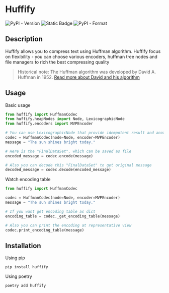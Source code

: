 # Huffify
![PyPI - Version](https://img.shields.io/pypi/v/huffify?style=for-the-badge&color=green)
![Static Badge](https://img.shields.io/badge/License-MIT-blue?style=for-the-badge)
![PyPI - Format](https://img.shields.io/pypi/format/huffify?style=for-the-badge)

## Description
Huffify allows you to compress text using Huffman algorithm. Huffify focus on flexibility - you can choose various encoders, huffman tree nodes and file managers to rich the best compressing quality
> Historical note: The Huffman algorithm was developed by David A. Huffman in 1952. [Read more about David and his algorithm](https://ru.wikipedia.org/wiki/Код_Хаффмана)

## Usage
Basic usage
```python
from huffify import HuffmanCodec
from huffify.heapNodes import Node, LexicographicNode
from huffify.encoders import MVPEncoder

# You can use LexicographicNode that provide idempotent result and another encoder. Now this node and encoder set as default attributes 
codec = HuffmanCodec(node=Node, encoder=MVPEncoder)
message = "The sun shines bright today."

# Here is the "FinalDataSet", which can be saved as file
encoded_message = codec.encode(message)

# Also you can decode this "FinalDataSet" to get original message
decoded_message = codec.decode(encoded_message)
```
Watch encoding table
```python
from huffify import HuffmanCodec

codec = HuffmanCodec(node=Node, encoder=MVPEncoder)
message = "The sun shines bright today."

# If you want get encoding table as dict
encoding_table = codec._get_encoding_table(message)

# Also you can print the encoding at representative view
codec.print_encoding_table(message)

```

## Installation
Using pip
```
pip install huffify
```
Using poetry
```
poetry add huffify
```
